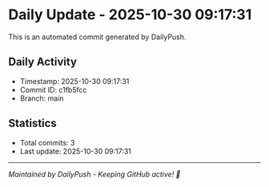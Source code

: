 # Daily Update - 2025-10-30 09:17:31

This is an automated commit generated by DailyPush.

## Daily Activity
- Timestamp: 2025-10-30 09:17:31
- Commit ID: c1fb5fcc
- Branch: main

## Statistics
- Total commits: 3
- Last update: 2025-10-30 09:17:31

---
*Maintained by DailyPush - Keeping GitHub active! 🚀*
